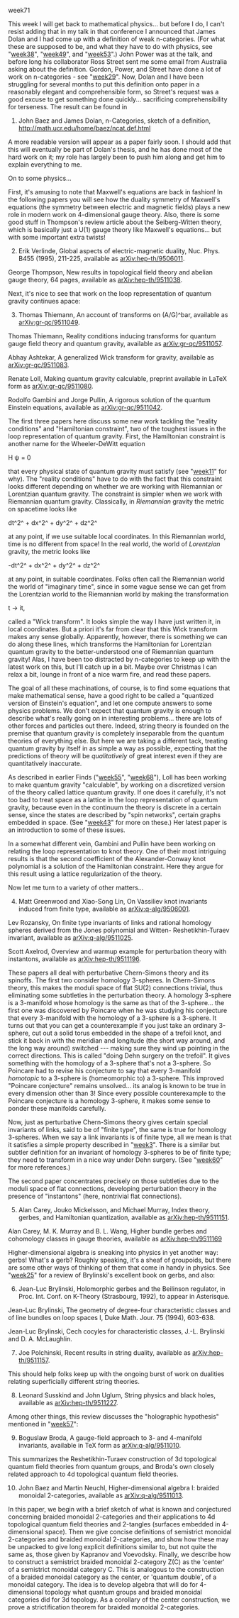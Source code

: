 week71

This week I will get back to mathematical physics... but before I do, I
can't resist adding that in my talk in that conference I announced that
James Dolan and I had come up with a definition of weak n-categories.
(For what these are supposed to be, and what they have to do with
physics, see "[week38](week38.html)", "[week49](week49.html)", and
"[week53](week53.html)".) John Power was at the talk, and before long
his collaborator Ross Street sent me some email from Australia asking
about the definition. Gordon, Power, and Street have done a lot of work
on n-categories - see "[week29](week29.html)". Now, Dolan and I have
been struggling for several months to put this definition onto paper in
a reasonably elegant and comprehensible form, so Street's request was a
good excuse to get something done quickly... sacrificing
comprehensibility for terseness. The result can be found in

1) John Baez and James Dolan, n-Categories, sketch of a definition,
<http://math.ucr.edu/home/baez/ncat.def.html>

A more readable version will appear as a paper fairly soon. I should add
that this will eventually be part of Dolan's thesis, and he has done
most of the hard work on it; my role has largely been to push him along
and get him to explain everything to me.

On to some physics...

First, it's amusing to note that Maxwell's equations are back in
fashion! In the following papers you will see how the duality symmetry
of Maxwell's equations (the symmetry between electric and magnetic
fields) plays a new role in modern work on 4-dimensional gauge theory.
Also, there is some good stuff in Thompson's review article about the
Seiberg-Witten theory, which is basically just a U(1) gauge theory like
Maxwell's equations... but with some important extra twists!

2) Erik Verlinde, Global aspects of electric-magnetic duality, Nuc.
Phys. B455 (1995), 211-225, available as
[arXiv:hep-th/9506011](http://arxiv.org/abs/hep-th/9506011).

George Thompson, New results in topological field theory and abelian
gauge theory, 64 pages, available as
[arXiv:hep-th/9511038](http://arxiv.org/abs/hep-th/9511038).

Next, it's nice to see that work on the loop representation of quantum
gravity continues apace:

3) Thomas Thiemann, An account of transforms on (A/G)\^bar, available
as [arXiv:gr-qc/9511049](http://arxiv.org/abs/gr-qc/9511049).

Thomas Thiemann, Reality conditions inducing transforms for quantum
gauge field theory and quantum gravity, available as
[arXiv:gr-qc/9511057](http://arxiv.org/abs/gr-qc/9511057).

Abhay Ashtekar, A generalized Wick transform for gravity, available as
[arXiv:gr-qc/9511083](http://arxiv.org/abs/gr-qc/9511083).

Renate Loll, Making quantum gravity calculable, preprint available in
LaTeX form as [arXiv:gr-qc/9511080](http://arxiv.org/abs/gr-qc/9511080).

Rodolfo Gambini and Jorge Pullin, A rigorous solution of the quantum
Einstein equations, available as
[arXiv:gr-qc/9511042](http://arxiv.org/abs/gr-qc/9511042).

The first three papers here discuss some new work tackling the "reality
conditions" and "Hamiltonian constraint", two of the toughest issues
in the loop representation of quantum gravity. First, the Hamiltonian
constraint is another name for the Wheeler-DeWitt equation

H ψ = 0

that every physical state of quantum gravity must satisfy (see
"[week11](week11.html)" for why). The "reality conditions" have to
do with the fact that this constraint looks different depending on
whether we are working with Riemannian or Lorentzian quantum gravity.
The constraint is simpler when we work with Riemannian quantum gravity.
Classically, in *Riemannian* gravity the metric on spacetime looks like

dt^2^ + dx^2^ + dy^2^ + dz^2^

at any point, if we use suitable local coordinates. In this Riemannian
world, time is no different from space! In the real world, the world of
*Lorentzian* gravity, the metric looks like

-dt^2^ + dx^2^ + dy^2^ + dz^2^

at any point, in suitable coordinates. Folks often call the Riemannian
world the world of "imaginary time", since in some vague sense we can
get from the Lorentzian world to the Riemannian world by making the
transformation

t → it,

called a "Wick transform". It looks simple the way I have just written
it, in local coordinates. But a priori it's far from clear that this
Wick transform makes any sense globally. Apparently, however, there is
something we can do along these lines, which transforms the Hamiltonian
for Lorentzian quantum gravity to the better-understood one of
Riemannian quantum gravity! Alas, I have been too distracted by
n-categories to keep up with the latest work on this, but I'll catch up
in a bit. Maybe over Christmas I can relax a bit, lounge in front of a
nice warm fire, and read these papers.

The goal of all these machinations, of course, is to find some equations
that make mathematical sense, have a good right to be called a
"quantized version of Einstein's equation", and let one compute
answers to some physics problems. We don't expect that quantum gravity
is enough to describe what's really going on in interesting
problems... there are lots of other forces and particles out there.
Indeed, string theory is founded on the premise that quantum gravity is
completely inseparable from the quantum theories of everything else. But
here we are taking a different tack, treating quantum gravity by itself
in as simple a way as possible, expecting that the predictions of theory
will be *qualitatively* of great interest even if they are
quantitatively inaccurate.

As described in earlier Finds ("[week55](week55.html)",
"[week68](week68.html)"), Loll has been working to make quantum
gravity "calculable", by working on a discretized version of the
theory called lattice quantum gravity. If one does it carefully, it's
not too bad to treat space as a lattice in the loop representation of
quantum gravity, because even in the continuum the theory is discrete in
a certain sense, since the states are described by "spin networks",
certain graphs embedded in space. (See "[week43](week43.html)" for
more on these.) Her latest paper is an introduction to some of these
issues.

In a somewhat different vein, Gambini and Pullin have been working on
relating the loop representation to knot theory. One of their most
intriguing results is that the second coefficient of the
Alexander-Conway knot polynomial is a solution of the Hamiltonian
constraint. Here they argue for this result using a lattice
regularization of the theory.

Now let me turn to a variety of other matters...

4) Matt Greenwood and Xiao-Song Lin, On Vassiliev knot invariants
induced from finite type, available as
[arXiv:q-alg/9506001](http://arxiv.org/abs/q-alg/9506001).

Lev Rozansky, On finite type invariants of links and rational homology
spheres derived from the Jones polynomial and Witten- Reshetikhin-Turaev
invariant, available as
[arXiv:q-alg/9511025](http://arxiv.org/abs/q-alg/9511025).

Scott Axelrod, Overview and warmup example for perturbation theory with
instantons, available as
[arXiv:hep-th/9511196](http://arxiv.org/abs/hep-th/9511196).

These papers all deal with perturbative Chern-Simons theory and its
spinoffs. The first two consider homology 3-spheres. In Chern-Simons
theory, this makes the moduli space of flat SU(2) connections trivial,
thus eliminating some subtleties in the perturbation theory. A homology
3-sphere is a 3-manifold whose homology is the same as that of the
3-sphere... the first one was discovered by Poincare when he was
studying his conjecture that every 3-manifold with the homology of a
3-sphere is a 3-sphere. It turns out that you can get a counterexample
if you just take an ordinary 3-sphere, cut out a solid torus embedded in
the shape of a trefoil knot, and stick it back in with the meridian and
longitude (the short way around, and the long way around) switched ---
making sure they wind up pointing in the correct directions. This is
called "doing Dehn surgery on the trefoil". It gives something with
the homology of a 3-sphere that's not a 3-sphere. So Poincare had to
revise his conjecture to say that every 3-manifold *homotopic* to a
3-sphere is (homeomorphic to) a 3-sphere. This improved "Poincare
conjecture" remains unsolved... its analog is known to be true in
every dimension other than 3! Since every possible counterexample to the
Poincare conjecture is a homology 3-sphere, it makes some sense to
ponder these manifolds carefully.

Now, just as perturbative Chern-Simons theory gives certain special
invariants of links, said to be of "finite type", the same is true for
homology 3-spheres. When we say a link invariants is of finite type, all
we mean is that it satisfies a simple property described in
"[week3](week3.html)". There is a similar but subtler definition for
an invariant of homology 3-spheres to be of finite type; they need to
transform in a nice way under Dehn surgery. (See
"[week60](week60.html)" for more references.)

The second paper concentrates precisely on those subtleties due to the
moduli space of flat connections, developing perturbation theory in the
presence of "instantons" (here, nontrivial flat connections).

5) Alan Carey, Jouko Mickelsson, and Michael Murray, Index theory,
gerbes, and Hamiltonian quantization, available as
[arXiv:hep-th/9511151](http://arxiv.org/abs/hep-th/9511151).

Alan Carey, M. K. Murray and B. L. Wang, Higher bundle gerbes and
cohomology classes in gauge theories, available as
[arXiv:hep-th/9511169](http://arxiv.org/abs/hep-th/9511169)

Higher-dimensional algebra is sneaking into physics in yet another way:
gerbs! What's a gerb? Roughly speaking, it's a sheaf of groupoids, but
there are some other ways of thinking of them that come in handy in
physics. See "[week25](week25.html)" for a review of Brylinski's
excellent book on gerbs, and also:

6) Jean-Luc Brylinski, Holomorphic gerbes and the Beilinson regulator,
in Proc. Int. Conf. on K-Theory (Strasbourg, 1992), to appear in
Asterisque.

Jean-Luc Brylinski, The geometry of degree-four characteristic classes
and of line bundles on loop spaces I, Duke Math. Jour. 75 (1994),
603-638.

Jean-Luc Brylinski, Cech cocyles for characteristic classes, J.-L.
Brylinski and D. A. McLaughlin.

7) Joe Polchinski, Recent results in string duality, available as
[arXiv:hep-th/9511157](http://arxiv.org/abs/hep-th/9511157).

This should help folks keep up with the ongoing burst of work on
dualities relating superficially different string theories.

8) Leonard Susskind and John Uglum, String physics and black holes,
available as
[arXiv:hep-th/9511227](http://arxiv.org/abs/hep-th/9511227).

Among other things, this review discusses the "holographic hypothesis"
mentioned in "[week57](week57.html)":

9) Boguslaw Broda, A gauge-field approach to 3- and 4-manifold
invariants, available in TeX form as
[arXiv:q-alg/9511010](http://arxiv.org/abs/q-alg/9511010).

This summarizes the Reshetikhin-Turaev construction of 3d topological
quantum field theories from quantum groups, and Broda's own closely
related approach to 4d topological quantum field theories.

10) John Baez and Martin Neuchl, Higher-dimensional algebra I: braided
monoidal 2-categories, available as
[arXiv:q-alg/9511013](http://arxiv.org/abs/q-alg/9511013).

In this paper, we begin with a brief sketch of what is known and
conjectured concerning braided monoidal 2-categories and their
applications to 4d topological quantum field theories and 2-tangles
(surfaces embedded in 4-dimensional space). Then we give concise
definitions of semistrict monoidal 2-categories and braided monoidal
2-categories, and show how these may be unpacked to give long explicit
definitions similar to, but not quite the same as, those given by
Kapranov and Voevodsky. Finally, we describe how to construct a
semistrict braided monoidal 2-category Z(C) as the 'center' of a
semistrict monoidal category C. This is analogous to the construction of
a braided monoidal category as the center, or 'quantum double', of a
monoidal category. The idea is to develop algebra that will do for
4-dimensional topology what quantum groups and braided monoidal
categories did for 3d topology. As a corollary of the center
construction, we prove a strictification theorem for braided monoidal
2-categories.
